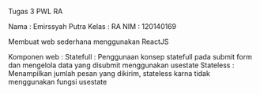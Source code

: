 Tugas 3 PWL RA

Nama  : Emirssyah Putra
Kelas  : RA
NIM  : 120140169

Membuat web sederhana menggunakan ReactJS

Komponen web : 
Statefull : Penggunaan konsep statefull pada submit form dan mengelola data yang disubmit menggunakan usestate
Stateless : Menampilkan jumlah pesan yang dikirim, stateless karna tidak menggunakan fungsi usestate 
